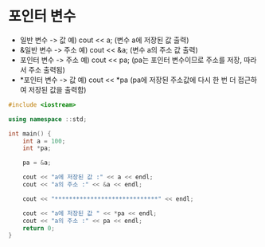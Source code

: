 # 포인터 변수

- 일반 변수 -> 값 예) cout << a;  (변수 a에 저장된 값 출력)
- &일반 변수 -> 주소 예) cout << &a; (변수 a의 주소 값 출력)
- 포인터 변수 -> 주소 예) cout << pa; (pa는 포인터 변수이므로 주소를 저장, 따라서 주소 출력됨)
- *포인터 변수 -> 값 예) cout << *pa (pa에 저장된 주소값에 다시 한 번 더 접근하여 저장된 값을 출력함)

```c++
#include <iostream>

using namespace ::std;

int main() {
    int a = 100;
    int *pa;

    pa = &a;

    cout << "a에 저장된 값 :" << a << endl;
    cout << "a의 주소 :" << &a << endl;

    cout << "*****************************" << endl;

    cout << "a에 저장된 값 " << *pa << endl;
    cout << "a의 주소 :" << pa << endl;
    return 0;
}
```